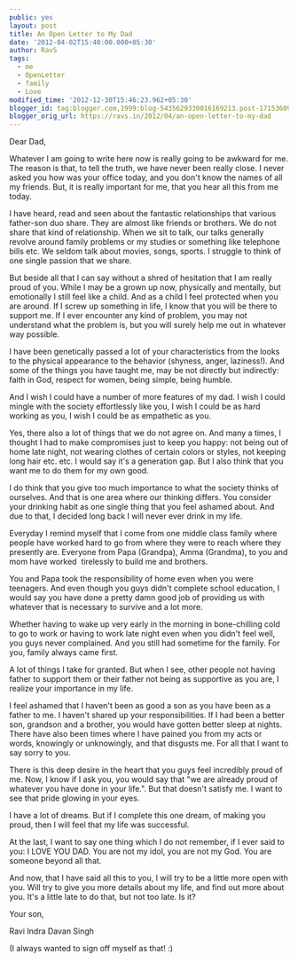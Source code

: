 ```yaml
---
public: yes
layout: post
title: An Open Letter to My Dad
date: '2012-04-02T15:40:00.000+05:30'
author: RavS
tags:
  - me 
  - OpenLetter 
  - family 
  - Love 
modified_time: '2012-12-30T15:46:23.962+05:30'
blogger_id: tag:blogger.com,1999:blog-5435629330016169213.post-1715360972772671768
blogger_orig_url: https://ravs.in/2012/04/an-open-letter-to-my-dad
---
```


Dear Dad,

Whatever I am going to write here now is really going to be awkward for me. The reason is that, to tell the truth, we have never been really close. I never asked you how was your office today, and you don't know the names of all my friends. But, it is really important for me, that you hear all this from me today.

I have heard, read and seen about the fantastic relationships that various father-son duo share. They are almost like friends or brothers. We do not share that kind of relationship. When we sit to talk, our talks generally revolve around family problems or my studies or something like telephone bills etc. We seldom talk about movies, songs, sports. I struggle to think of one single passion that we share.

But beside all that I can say without a shred of hesitation that I am really proud of you. While I may be a grown up now, physically and mentally, but emotionally I still feel like a child. And as a child I feel protected when you are around. If I screw up something in life, I know that you will be there to support me. If I ever encounter any kind of problem, you may not understand what the problem is, but you will surely help me out in whatever way possible.

I have been genetically passed a lot of your characteristics from the looks to the physical appearance to the behavior (shyness, anger, laziness!). And some of the things you have taught me, may be not directly but indirectly: faith in God, respect for women, being simple, being humble.

And I wish I could have a number of more features of my dad. I wish I could mingle with the society effortlessly like you, I wish I could be as hard working as you, I wish I could be as empathetic as you.

Yes, there also a lot of things that we do not agree on. And many a times, I thought I had to make compromises just to keep you happy: not being out of home late night, not wearing clothes of certain colors or styles, not keeping long hair etc. etc. I would say it's a generation gap. But I also think that you want me to do them for my own good.

I do think that you give too much importance to what the society thinks of ourselves. And that is one area where our thinking differs. You consider your drinking habit as one single thing that you feel ashamed about. And due to that, I decided long back I will never ever drink in my life.

Everyday I remind myself that I come from one middle class family where people have worked hard to go from where they were to reach where they presently are. Everyone from Papa (Grandpa), Amma (Grandma), to you and mom have worked  tirelessly to build me and brothers.

You and Papa took the responsibility of home even when you were teenagers. And even though you guys didn't complete school education, I would say you have done a pretty damn good job of providing us with whatever that is necessary to survive and a lot more.

Whether having to wake up very early in the morning in bone-chilling cold to go to work or having to work late night even when you didn't feel well, you guys never complained. And you still had sometime for the family. For you, family always came first.

A lot of things I take for granted. But when I see, other people not having father to support them or their father not being as supportive as you are, I realize your importance in my life.

I feel ashamed that I haven't been as good a son as you have been as a father to me. I haven't shared up your responsibilities. If I had been a better son, grandson and a brother, you would have gotten better sleep at nights. There have also been times where I have pained you from my acts or words, knowingly or unknowingly, and that disgusts me. For all that I want to say sorry to you.

There is this deep desire in the heart that you guys feel incredibly proud of me. Now, I know if I ask you, you would say that "we are already proud of whatever you have done in your life.". But that doesn't satisfy me. I want to see that pride glowing in your eyes.

I have a lot of dreams. But if I complete this one dream, of making you proud, then I will feel that my life was successful.

At the last, I want to say one thing which I do not remember, if I ever said to you: I LOVE YOU DAD. You are not my idol, you are not my God. You are someone beyond all that.

And now, that I have said all this to you, I will try to be a little more open with you. Will try to give you more details about my life, and find out more about you. It's a little late to do that, but not too late. Is it?

Your son,

Ravi Indra Davan Singh

(I always wanted to sign off myself as that! :)
